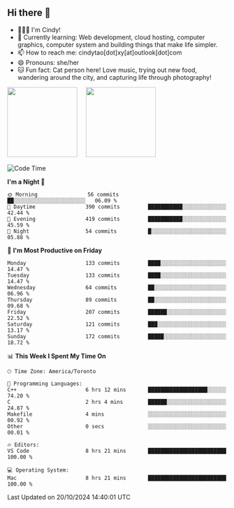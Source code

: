 ## Hi there 👋

<!--
**xinyue296/xinyue296** is a ✨ _special_ ✨ repository because its `README.md` (this file) appears on your GitHub profile.

Here are some ideas to get you started:

- 🔭 I’m currently working on ...
- 🌱 I’m currently learning ...
- 👯 I’m looking to collaborate on ...
- 🤔 I’m looking for help with ...
- 💬 Ask me about ...
- 📫 How to reach me: ...
- 😄 Pronouns: ...
- ⚡ Fun fact: ...
-->
- 👩🏻‍💻 I'm Cindy!
- 🌱 Currently learning: Web development, cloud hosting, computer graphics, computer system and building things that make life simpler.
- 📫 How to reach me: cindytao[dot]xy[at]outlook[dot]com
- 😄 Pronouns: she/her
- 🐱 Fun fact: Cat person here! Love music, trying out new food, wandering around the city, and capturing life through photography!

<!--Github Status: start-->
<div align="left">
  <img height="160em" src="https://github-readme-stats-topaz-two-25.vercel.app/api?username=xinyue296&theme=react&show_icons=true&count_private=true&include_orgs=true&hide=contribs,issues" />
    &nbsp;&nbsp;&nbsp;
  <img height="160em" src="https://github-readme-stats-cindy-taos-projects.vercel.app/api/top-langs/?username=xinyue296&theme=react&count_private=true&include_orgs=true&layout=compact" />
</div>
<!-- Github Status: end-->

<!--START_SECTION:waka-->
![Code Time](http://img.shields.io/badge/Code%20Time-132%20hrs%2045%20mins-blue)

**I'm a Night 🦉** 

```text
🌞 Morning                56 commits          ██░░░░░░░░░░░░░░░░░░░░░░░   06.09 % 
🌆 Daytime                390 commits         ███████████░░░░░░░░░░░░░░   42.44 % 
🌃 Evening                419 commits         ███████████░░░░░░░░░░░░░░   45.59 % 
🌙 Night                  54 commits          █░░░░░░░░░░░░░░░░░░░░░░░░   05.88 % 
```
📅 **I'm Most Productive on Friday** 

```text
Monday                   133 commits         ████░░░░░░░░░░░░░░░░░░░░░   14.47 % 
Tuesday                  133 commits         ████░░░░░░░░░░░░░░░░░░░░░   14.47 % 
Wednesday                64 commits          ██░░░░░░░░░░░░░░░░░░░░░░░   06.96 % 
Thursday                 89 commits          ██░░░░░░░░░░░░░░░░░░░░░░░   09.68 % 
Friday                   207 commits         ██████░░░░░░░░░░░░░░░░░░░   22.52 % 
Saturday                 121 commits         ███░░░░░░░░░░░░░░░░░░░░░░   13.17 % 
Sunday                   172 commits         █████░░░░░░░░░░░░░░░░░░░░   18.72 % 
```


📊 **This Week I Spent My Time On** 

```text
🕑︎ Time Zone: America/Toronto

💬 Programming Languages: 
C++                      6 hrs 12 mins       ███████████████████░░░░░░   74.20 % 
C                        2 hrs 4 mins        ██████░░░░░░░░░░░░░░░░░░░   24.87 % 
Makefile                 4 mins              ░░░░░░░░░░░░░░░░░░░░░░░░░   00.92 % 
Other                    0 secs              ░░░░░░░░░░░░░░░░░░░░░░░░░   00.01 % 

🔥 Editors: 
VS Code                  8 hrs 21 mins       █████████████████████████   100.00 % 

💻 Operating System: 
Mac                      8 hrs 21 mins       █████████████████████████   100.00 % 
```


 Last Updated on 20/10/2024 14:40:01 UTC
<!--END_SECTION:waka-->

